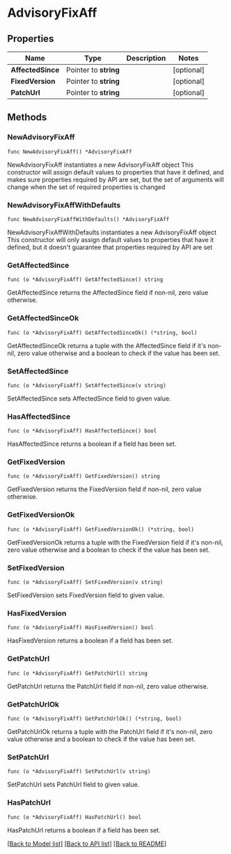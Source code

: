 # AdvisoryFixAff

## Properties

Name | Type | Description | Notes
------------ | ------------- | ------------- | -------------
**AffectedSince** | Pointer to **string** |  | [optional] 
**FixedVersion** | Pointer to **string** |  | [optional] 
**PatchUrl** | Pointer to **string** |  | [optional] 

## Methods

### NewAdvisoryFixAff

`func NewAdvisoryFixAff() *AdvisoryFixAff`

NewAdvisoryFixAff instantiates a new AdvisoryFixAff object
This constructor will assign default values to properties that have it defined,
and makes sure properties required by API are set, but the set of arguments
will change when the set of required properties is changed

### NewAdvisoryFixAffWithDefaults

`func NewAdvisoryFixAffWithDefaults() *AdvisoryFixAff`

NewAdvisoryFixAffWithDefaults instantiates a new AdvisoryFixAff object
This constructor will only assign default values to properties that have it defined,
but it doesn't guarantee that properties required by API are set

### GetAffectedSince

`func (o *AdvisoryFixAff) GetAffectedSince() string`

GetAffectedSince returns the AffectedSince field if non-nil, zero value otherwise.

### GetAffectedSinceOk

`func (o *AdvisoryFixAff) GetAffectedSinceOk() (*string, bool)`

GetAffectedSinceOk returns a tuple with the AffectedSince field if it's non-nil, zero value otherwise
and a boolean to check if the value has been set.

### SetAffectedSince

`func (o *AdvisoryFixAff) SetAffectedSince(v string)`

SetAffectedSince sets AffectedSince field to given value.

### HasAffectedSince

`func (o *AdvisoryFixAff) HasAffectedSince() bool`

HasAffectedSince returns a boolean if a field has been set.

### GetFixedVersion

`func (o *AdvisoryFixAff) GetFixedVersion() string`

GetFixedVersion returns the FixedVersion field if non-nil, zero value otherwise.

### GetFixedVersionOk

`func (o *AdvisoryFixAff) GetFixedVersionOk() (*string, bool)`

GetFixedVersionOk returns a tuple with the FixedVersion field if it's non-nil, zero value otherwise
and a boolean to check if the value has been set.

### SetFixedVersion

`func (o *AdvisoryFixAff) SetFixedVersion(v string)`

SetFixedVersion sets FixedVersion field to given value.

### HasFixedVersion

`func (o *AdvisoryFixAff) HasFixedVersion() bool`

HasFixedVersion returns a boolean if a field has been set.

### GetPatchUrl

`func (o *AdvisoryFixAff) GetPatchUrl() string`

GetPatchUrl returns the PatchUrl field if non-nil, zero value otherwise.

### GetPatchUrlOk

`func (o *AdvisoryFixAff) GetPatchUrlOk() (*string, bool)`

GetPatchUrlOk returns a tuple with the PatchUrl field if it's non-nil, zero value otherwise
and a boolean to check if the value has been set.

### SetPatchUrl

`func (o *AdvisoryFixAff) SetPatchUrl(v string)`

SetPatchUrl sets PatchUrl field to given value.

### HasPatchUrl

`func (o *AdvisoryFixAff) HasPatchUrl() bool`

HasPatchUrl returns a boolean if a field has been set.


[[Back to Model list]](../README.md#documentation-for-models) [[Back to API list]](../README.md#documentation-for-api-endpoints) [[Back to README]](../README.md)


